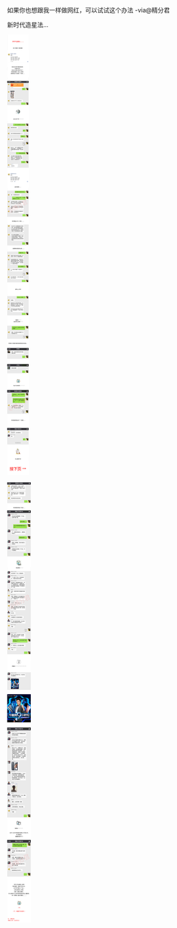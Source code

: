 如果你也想跟我一样做网红，可以试试这个办法 -via@精分君

新时代造星法...

![9c6c41d9f91b416bb3433bedfd2415b3.jpg](https://raw.githubusercontent.com/wxlzmt/cdn1/master/ext/qw/groups/30101/9c6c41d9f91b416bb3433bedfd2415b3.jpg)

![0b74f45b33e74081b6b009ab4f36d972.jpg](https://raw.githubusercontent.com/wxlzmt/cdn1/master/ext/qw/groups/30101/0b74f45b33e74081b6b009ab4f36d972.jpg)
